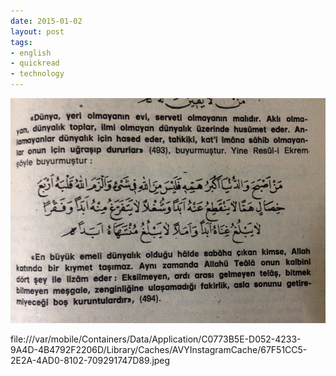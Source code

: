 ```yaml
---
date: 2015-01-02
layout: post
tags:
- english
- quickread
- technology
---
```


![](/images/tumblr_nhkjhj7sie1u3gx2to1_1280.jpg)

file:///var/mobile/Containers/Data/Application/C0773B5E-D052-4233-9A4D-4B4792F2206D/Library/Caches/AVYInstagramCache/67F51CC5-2E2A-4AD0-8102-709291747D89.jpeg
